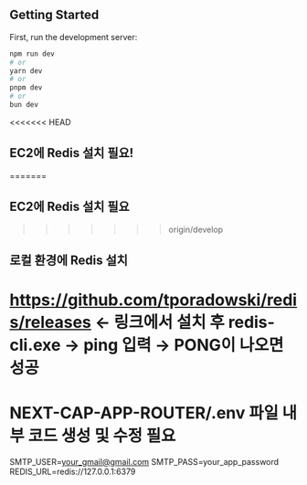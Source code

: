## Getting Started

First, run the development server:

```bash
npm run dev
# or
yarn dev
# or
pnpm dev
# or
bun dev
```

<<<<<<< HEAD
## EC2에 Redis 설치 필요!
=======
## EC2에 Redis 설치 필요
>>>>>>> origin/develop

## 로컬 환경에 Redis 설치

# https://github.com/tporadowski/redis/releases <- 링크에서 설치 후 redis-cli.exe → ping 입력 → PONG이 나오면 성공

# NEXT-CAP-APP-ROUTER/.env 파일 내부 코드 생성 및 수정 필요

SMTP_USER=your_gmail@gmail.com
SMTP_PASS=your_app_password
REDIS_URL=redis://127.0.0.1:6379
